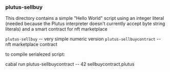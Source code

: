 ### plutus-sellbuy

This directory contains a simple "Hello World" script using an integer literal (needed because the Plutus interpreter doesn't currently accept byte string literals) and a smart contract for nft marketplace

``plutus-sellbuy`` -- very simple numeric version
``plutus-sellbuycontract`` -- nft marketplace contract

to compile serialezed script:

cabal run plutus-sellbuycontract -- 42 sellbuycontract.plutus
